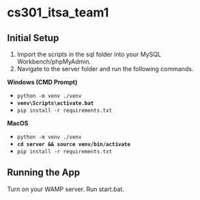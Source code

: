 # cs301_itsa_team1


## Initial Setup

1. Import the scripts in the sql folder into your MySQL Workbench/phpMyAdmin.
2. Navigate to the server folder and run the following commands.

**Windows (CMD Prompt)**

* `python -m venv ./venv`
* **`venv\Scripts\activate.bat`**
* `pip install -r requirements.txt`

**MacOS**

* `python -m venv ./venv`
* **`cd server && source venv/bin/activate`**
* `pip install -r requirements.txt`


## Running the App

Turn on your WAMP server.
Run start.bat.